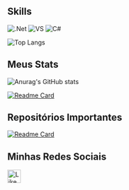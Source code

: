 
## Skills
![.Net](https://img.shields.io/badge/.NET-512BD4?style=for-the-badge&logo=dotnet&logoColor=white)
![VS](https://img.shields.io/badge/Visual_Studio-5C2D91?style=for-the-badge&logo=visual%20studio&logoColor=white)
![C#](https://img.shields.io/badge/C%23-239120?style=for-the-badge&logo=c-sharp&logoColor=white)

![Top Langs](https://github-readme-stats.vercel.app/api/top-langs/?username=ErosEloi&layout=compact&theme=tokyonight)


## Meus Stats
![Anurag's GitHub stats](https://github-readme-stats.vercel.app/api?username=ErosEloi&show_icons=true&theme=tokyonight)


[![Readme Card](https://github-readme-stats.vercel.app/api/pin/?username=ErosEloi&repo=Projeto_SiteVendedor&theme=tokyonight)]([https://github.com/ErosEloi/C-Sharp-Desenvolvimento](https://github.com/ErosEloi/Projeto_SiteVendedor))
## Repositórios Importantes
[![Readme Card](https://github-readme-stats.vercel.app/api/pin/?username=ErosEloi&repo=Projeto_SiteVendedor&theme=tokyonight)](https://github.com/anuraghazra/github-readme-stats)

## Minhas Redes Sociais
[<image src = 'https://img.shields.io/badge/LinkedIn-0077B5?style=for-the-badge&logo=linkedin&logoColor=white' alt= 'Likedin' height= '30'>](https://www.linkedin.com/in/eros-eloi-493813241/)
